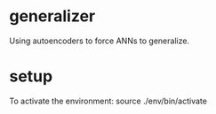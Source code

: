 # generalizer
Using autoencoders to force ANNs to generalize.


# setup 
To activate the environment: source ./env/bin/activate
